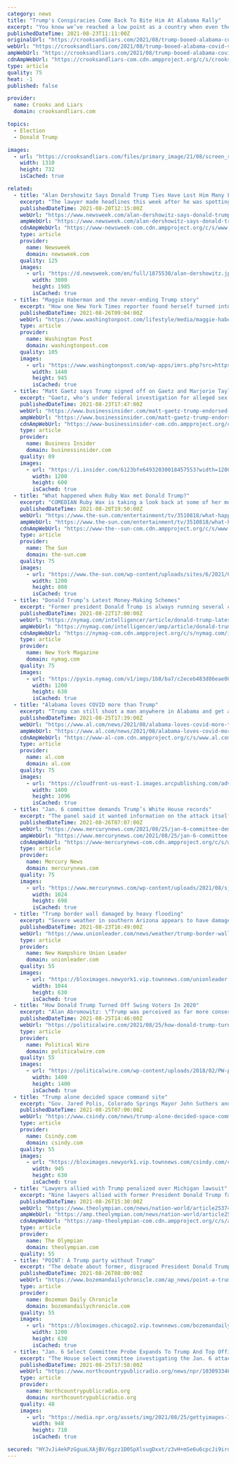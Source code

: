 ```yaml
---
category: news
title: "Trump's Conspiracies Come Back To Bite Him At Alabama Rally"
excerpt: "You know we’ve reached a low point as a country when even the loyal-to-a-deadly-and-illogical-fault supporters of former President Donald Trump boo him when he recommends vaccinations against COVID-19."
publishedDateTime: 2021-08-23T11:11:00Z
originalUrl: "https://crooksandliars.com/2021/08/trump-booed-alabama-covid-vaccines"
webUrl: "https://crooksandliars.com/2021/08/trump-booed-alabama-covid-vaccines"
ampWebUrl: "https://crooksandliars.com/2021/08/trump-booed-alabama-covid-vaccines/amp"
cdnAmpWebUrl: "https://crooksandliars-com.cdn.ampproject.org/c/s/crooksandliars.com/2021/08/trump-booed-alabama-covid-vaccines/amp"
type: article
quality: 75
heat: -1
published: false

provider:
  name: Crooks and Liars
  domain: crooksandliars.com

topics:
  - Election
  - Donald Trump

images:
  - url: "https://crooksandliars.com/files/primary_image/21/08/screen_shot_2021-08-22_at_3.09.17_pm.png"
    width: 1310
    height: 732
    isCached: true

related:
  - title: "Alan Dershowitz Says Donald Trump Ties Have Lost Him Many Friends"
    excerpt: "The lawyer made headlines this week after he was spotting in a war of words with famous comedian and writer Larry David."
    publishedDateTime: 2021-08-20T12:15:00Z
    webUrl: "https://www.newsweek.com/alan-dershowitz-says-donald-trump-ties-have-lost-him-many-friends-larry-david-1621399"
    ampWebUrl: "https://www.newsweek.com/alan-dershowitz-says-donald-trump-ties-have-lost-him-many-friends-larry-david-1621399?amp=1"
    cdnAmpWebUrl: "https://www-newsweek-com.cdn.ampproject.org/c/s/www.newsweek.com/alan-dershowitz-says-donald-trump-ties-have-lost-him-many-friends-larry-david-1621399?amp=1"
    type: article
    provider:
      name: Newsweek
      domain: newsweek.com
    quality: 125
    images:
      - url: "https://d.newsweek.com/en/full/1875530/alan-dershowitz.jpg"
        width: 3000
        height: 1985
        isCached: true
  - title: "Maggie Haberman and the never-ending Trump story"
    excerpt: "How one New York Times reporter found herself turned into a major character in Donald Trump’s political drama."
    publishedDateTime: 2021-08-26T09:04:00Z
    webUrl: "https://www.washingtonpost.com/lifestyle/media/maggie-haberman-trump/2021/08/25/87374bbe-efbe-11eb-81d2-ffae0f931b8f_story.html"
    type: article
    provider:
      name: Washington Post
      domain: washingtonpost.com
    quality: 105
    images:
      - url: "https://www.washingtonpost.com/wp-apps/imrs.php?src=https://arc-anglerfish-washpost-prod-washpost.s3.amazonaws.com/public/M46WBDAE5II6ZDB7GUTPQGZDHM.jpg&w=1440"
        width: 1440
        height: 945
        isCached: true
  - title: "Matt Gaetz says Trump signed off on Gaetz and Marjorie Taylor Greene's campaign against Chris Christie, Nikki Haley, and other 'half-Trumpers'"
    excerpt: "Gaetz, who's under federal investigation for alleged sex trafficking, says Trump likes that he and Greene are \"keeping the band in tune.\""
    publishedDateTime: 2021-08-23T17:47:00Z
    webUrl: "https://www.businessinsider.com/matt-gaetz-trump-endorsed-campaign-against-chris-christie-nikki-haley-2021-8"
    ampWebUrl: "https://www.businessinsider.com/matt-gaetz-trump-endorsed-campaign-against-chris-christie-nikki-haley-2021-8?amp"
    cdnAmpWebUrl: "https://www-businessinsider-com.cdn.ampproject.org/c/s/www.businessinsider.com/matt-gaetz-trump-endorsed-campaign-against-chris-christie-nikki-haley-2021-8?amp"
    type: article
    provider:
      name: Business Insider
      domain: businessinsider.com
    quality: 89
    images:
      - url: "https://i.insider.com/6123bfe64932030018457553?width=1200&format=jpeg"
        width: 1200
        height: 600
        isCached: true
  - title: "What happened when Ruby Wax met Donald Trump?"
    excerpt: "COMEDIAN Ruby Wax is taking a look back at some of her most iconic interviews from the 90s. On When Ruby Wax Met… the 63-year-old is revisiting a particularly disastrous interview she had"
    publishedDateTime: 2021-08-20T19:50:00Z
    webUrl: "https://www.the-sun.com/entertainment/tv/3510818/what-happened-when-ruby-wax-met-donald-trump/"
    ampWebUrl: "https://www.the-sun.com/entertainment/tv/3510818/what-happened-when-ruby-wax-met-donald-trump/amp/"
    cdnAmpWebUrl: "https://www-the--sun-com.cdn.ampproject.org/c/s/www.the-sun.com/entertainment/tv/3510818/what-happened-when-ruby-wax-met-donald-trump/amp/"
    type: article
    provider:
      name: The Sun
      domain: the-sun.com
    quality: 75
    images:
      - url: "https://www.the-sun.com/wp-content/uploads/sites/6/2021/08/COMP-MA-TRUMP-RUBY.jpg?strip=all&quality=100&w=1200&h=800&crop=1"
        width: 1200
        height: 800
        isCached: true
  - title: "Donald Trump’s Latest Money-Making Schemes"
    excerpt: "Former president Donald Trump is always running several cash-generating schemes. It’s as essential to his being as the uncanny swoop of orange hair. Plus, as Bloomberg notes, Th"
    publishedDateTime: 2021-08-22T17:00:00Z
    webUrl: "https://nymag.com/intelligencer/article/donald-trump-latest-money-making-schemes.html"
    ampWebUrl: "https://nymag.com/intelligencer/amp/article/donald-trump-latest-money-making-schemes.html"
    cdnAmpWebUrl: "https://nymag-com.cdn.ampproject.org/c/s/nymag.com/intelligencer/amp/article/donald-trump-latest-money-making-schemes.html"
    type: article
    provider:
      name: New York Magazine
      domain: nymag.com
    quality: 75
    images:
      - url: "https://pyxis.nymag.com/v1/imgs/1b8/ba7/c2eceb483d86eae00a02fa082370fa12c9-trump-money-making.1x.rsocial.w1200.jpg"
        width: 1200
        height: 630
        isCached: true
  - title: "Alabama loves COVID more than Trump"
    excerpt: "Trump can still shoot a man anywhere in Alabama and get away with it - as long as he doesn’t try to vaccinate him."
    publishedDateTime: 2021-08-25T17:39:00Z
    webUrl: "https://www.al.com/news/2021/08/alabama-loves-covid-more-than-trump.html"
    ampWebUrl: "https://www.al.com/news/2021/08/alabama-loves-covid-more-than-trump.html?outputType=amp"
    cdnAmpWebUrl: "https://www-al-com.cdn.ampproject.org/c/s/www.al.com/news/2021/08/alabama-loves-covid-more-than-trump.html?outputType=amp"
    type: article
    provider:
      name: al.com
      domain: al.com
    quality: 75
    images:
      - url: "https://cloudfront-us-east-1.images.arcpublishing.com/advancelocal/YQLLCJRAGBGT7F2Y32SKLXU5MA.jpg"
        width: 1400
        height: 1096
        isCached: true
  - title: "Jan. 6 committee demands Trump’s White House records"
    excerpt: "The panel said it wanted information on the attack itself and the run-up to the events of the day, including the gathering and dissemination of intelligence, security preparations and the role"
    publishedDateTime: 2021-08-26T07:07:00Z
    webUrl: "https://www.mercurynews.com/2021/08/25/jan-6-committee-demands-trumps-white-house-records"
    ampWebUrl: "https://www.mercurynews.com/2021/08/25/jan-6-committee-demands-trumps-white-house-records/amp/"
    cdnAmpWebUrl: "https://www-mercurynews-com.cdn.ampproject.org/c/s/www.mercurynews.com/2021/08/25/jan-6-committee-demands-trumps-white-house-records/amp/"
    type: article
    provider:
      name: Mercury News
      domain: mercurynews.com
    quality: 75
    images:
      - url: "https://www.mercurynews.com/wp-content/uploads/2021/08/sjm-reach-Records_87447425.jpg?w=1024&#038;h=698"
        width: 1024
        height: 698
        isCached: true
  - title: "Trump border wall damaged by heavy flooding"
    excerpt: "Severe weather in southern Arizona appears to have damaged parts of the border wall erected by the Trump A The Tucson Sentinel reports that U.S. Customs and Border Protection agents have confirmed “historic” flooding at the nation’s border with Mexico is to blame for the destruction."
    publishedDateTime: 2021-08-23T16:49:00Z
    webUrl: "https://www.unionleader.com/news/weather/trump-border-wall-damaged-by-heavy-flooding/article_69da52ad-ee63-591f-81ba-61cd04a22129.html"
    type: article
    provider:
      name: New Hampshire Union Leader
      domain: unionleader.com
    quality: 55
    images:
      - url: "https://bloximages.newyork1.vip.townnews.com/unionleader.com/content/tncms/assets/v3/editorial/2/d9/2d9ee749-a144-59f9-ab8e-9a209399f7ce/6123d26da24a5.image.jpg?resize=1044%2C630"
        width: 1044
        height: 630
        isCached: true
  - title: "How Donald Trump Turned Off Swing Voters In 2020"
    excerpt: "Alan Abromowitz: \"Trump was perceived as far more conservative in 2020 than in 2016. In 2016, Trump was viewed as the least conservative Republican presidential candidate since Gerald Ford in 1976. In 2020,"
    publishedDateTime: 2021-08-25T14:46:00Z
    webUrl: "https://politicalwire.com/2021/08/25/how-donald-trump-turned-off-swing-voters-in-2020/"
    type: article
    provider:
      name: Political Wire
      domain: politicalwire.com
    quality: 55
    images:
      - url: "https://politicalwire.com/wp-content/uploads/2018/02/PW-podcast-logo.jpg"
        width: 1400
        height: 1400
        isCached: true
  - title: "Trump alone decided space command site"
    excerpt: "Gov. Jared Polis, Colorado Springs Mayor John Suthers and the Board of El Paso County Commissioners jumped to lobby for keeping Space Command here after former President Donald Trump claimed"
    publishedDateTime: 2021-08-25T07:00:00Z
    webUrl: "https://www.csindy.com/news/trump-alone-decided-space-command-site/article_6817fd54-051d-11ec-93b4-ff756009602b.html"
    type: article
    provider:
      name: Csindy.com
      domain: csindy.com
    quality: 55
    images:
      - url: "https://bloximages.newyork1.vip.townnews.com/csindy.com/content/tncms/assets/v3/editorial/4/06/406910d6-f9f2-11ea-9561-0fd5a9010cf9/5f65209256b5d.image.jpg?resize=945%2C630"
        width: 945
        height: 630
        isCached: true
  - title: "Lawyers allied with Trump penalized over Michigan lawsuit"
    excerpt: "Nine lawyers allied with former President Donald Trump face financial penalties and other sanctions in Michigan."
    publishedDateTime: 2021-08-26T15:30:00Z
    webUrl: "https://www.theolympian.com/news/nation-world/article253747698.html"
    ampWebUrl: "https://amp.theolympian.com/news/nation-world/article253747698.html"
    cdnAmpWebUrl: "https://amp-theolympian-com.cdn.ampproject.org/c/s/amp.theolympian.com/news/nation-world/article253747698.html"
    type: article
    provider:
      name: The Olympian
      domain: theolympian.com
    quality: 55
  - title: "POINT: A Trump party without Trump"
    excerpt: "The debate about former, disgraced President Donald Trump’s influence on the direction of the Republican Party tends to be watched now based on isolated Republican primaries. But the real question"
    publishedDateTime: 2021-08-26T08:00:00Z
    webUrl: "https://www.bozemandailychronicle.com/ap_news/point-a-trump-party-without-trump/article_09ef4983-8df2-534e-b346-25c6db6b4393.html"
    type: article
    provider:
      name: Bozeman Daily Chronicle
      domain: bozemandailychronicle.com
    quality: 55
    images:
      - url: "https://bloximages.chicago2.vip.townnews.com/bozemandailychronicle.com/content/tncms/custom/image/2ffee154-edef-11e4-a572-ab4a61dde6eb.png"
        width: 1200
        height: 630
        isCached: true
  - title: "Jan. 6 Select Committee Probe Expands To Trump And Top Officials In A Wave Of Demands"
    excerpt: "The House select committee investigating the Jan. 6 attack on the Capitol issued a wave of record requests to eight federal agencies, including any communications by Rudy Giuliani and Ivanka Trump."
    publishedDateTime: 2021-08-25T17:58:00Z
    webUrl: "https://www.northcountrypublicradio.org/news/npr/1030933461/jan-6-select-committee-probe-expands-to-trump-and-top-officials-in-a-wave-of-demands"
    type: article
    provider:
      name: Northcountrypublicradio.org
      domain: northcountrypublicradio.org
    quality: 48
    images:
      - url: "https://media.npr.org/assets/img/2021/08/25/gettyimages-1330947538-edit-b04575ed0c9fb7ac494174c73a19bee1f6e7a554.jpg?s=6"
        width: 948
        height: 710
        isCached: true

secured: "HYJvJi4ekPzGguaLXAjBV/6gzz1D0SpXlsugDxxt/z3vH+mSe6u6cpcJi9irdZcTI7+akO02G6mQcoG0cNr/mUR80YwHlLm6G8Txi5qDUAF+sx5ehnnP58nEAIdUmcYS5/9dEmH97BAF2DdU1UpXF4EL44clLg9r9v4pxDxy1bCqvi4uwMIH+5nedxo3bwaMetBJmCyQTSaLW3IEdyqa2thr9vV3ApLInF4WsC+dS0GJo2nCF+vGKH3tyhrVe1ewiCWar8k4t1H7P5swMsr7KAnR4gg8eM+QZYMD/ve1dg93VyF4qyDqpcsNvFMtzs1VFlnbtBqTgPQw9+B0p+lvkkOu8MHB86/mtOjUkQA6s/k=;nE+3mFmradszj+aWZ/EeBA=="
---
```


